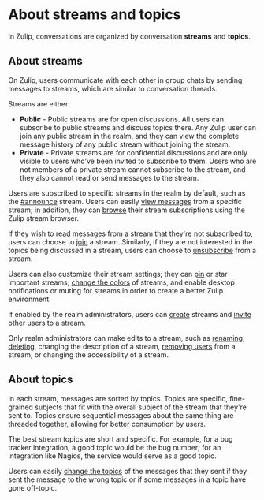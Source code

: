# About streams and topics

In Zulip, conversations are organized by conversation **streams** and
**topics**.

## About streams
On Zulip, users communicate with each other in group chats by sending messages
to streams, which are similar to conversation threads.

Streams are either:

* **Public** - Public streams are for open discussions. All users can subscribe
to public streams and discuss topics there. Any Zulip user can join any public
stream in the realm, and they can view the complete message history of any
public stream without joining the stream.
* **Private** - Private streams are for confidential discussions and are only
visible to users who've been invited to subscribe to them. Users who are not
members of a private stream cannot subscribe to the stream, and they also cannot
read or send messages to the stream.

Users are subscribed to specific streams in the realm by default, such as the
[#announce](the-announce-stream) stream. Users can easily
[view messages](/help/view-messages-from-a-stream) from a specific stream; in
addition, they can [browse](/help/browse-and-join-streams#browse-streams) their
stream subscriptions using the Zulip stream browser.

If they wish to read messages from a stream that they're not subscribed to,
users can choose to [join](/help/browse-and-join-streams#subscribing-to-streams)
a stream. Similarly, if they are not interested in the topics being discussed in
a stream, users can choose to [unsubscribe](/help/unsubscribe-from-a-stream) from a
stream.

Users can also customize their stream settings; they can
[pin](/help/pin-a-stream) or star important streams,
[change the colors](/help/change-the-color-of-a-stream) of streams, and enable desktop
notifications or muting for streams in order to create a better Zulip
environment.

If enabled by the realm administrators, users can
[create](/help/create-a-stream) streams and [invite](/help/add-or-invite-someone-to-a-stream)
other users to a stream.

Only realm administrators can make edits to a stream, such as
[renaming](/help/rename-a-stream), [deleting](/help/delete-a-stream), changing the
description of a stream, [removing users](/help/remove-someone-from-a-stream) from a
stream, or changing the accessibility of a stream.

## About topics
In each stream, messages are sorted by topics. Topics are
specific, fine-grained subjects that fit with the overall subject of the
stream that they're sent to. Topics ensure sequential messages
about the same thing are threaded together, allowing for better consumption
by users.

The best stream topics are short and specific. For example, for a bug tracker
integration, a good topic would be the bug number; for an integration like
Nagios, the service would serve as a good topic.

Users can easily [change the topics](/help/change-the-topic-of-a-message) of the messages
that they sent if they sent the message to the wrong topic or if some
messages in a topic have gone off-topic.